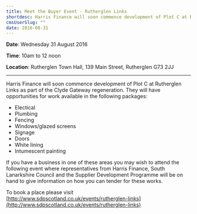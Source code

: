 ```yaml
---
title: Meet the Buyer Event - Rutherglen Links
shortdesc: Harris Finance will soon commence development of Plot C at Rutherglen Links as part of the Clyde Gateway regeneration.
cmsUserSlug: ""
date: 2016-08-31 
---
```


**Date**:  Wednesday 31 August 2016

**Time**: 10am to 12 noon

**Location**: Rutherglen Town Hall, 139 Main Street, Rutherglen G73 2JJ
___
Harris Finance will soon commence development of Plot C at Rutherglen Links as part of the Clyde Gateway regeneration. They will have opportunities for work available in the following packages:

* Electical
* Plumbing
* Fencing
* Windows/glazed screens
* Signage
* Doors
* White lining
* Intumescent painting

If you have a business in one of these areas you may wish to attend the following event where representatives from Harris Finance, South Lanarkshire Council and the Supplier Development Programme will be on hand to give information on how you can tender for these works.

To book a place please visit [http://www.sdpscotland.co.uk/events/rutherglen-links](http://www.sdpscotland.co.uk/events/rutherglen-links)
